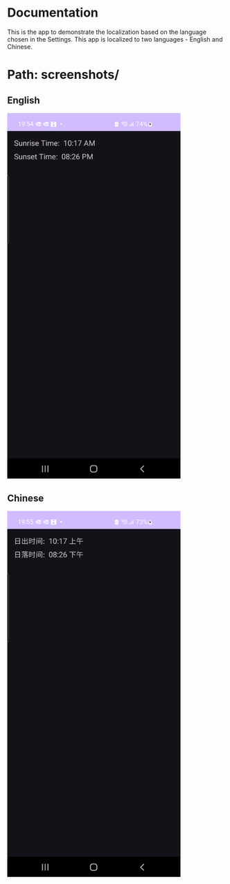 # Documentation

This is the app to demonstrate the localization based on the language chosen in the Settings. This app is localized to two languages - English and Chinese.


# Path: screenshots/

## English

<img src="screenshots/english.png" width="400">

## Chinese

<img src="screenshots/chinese.png" width="400">